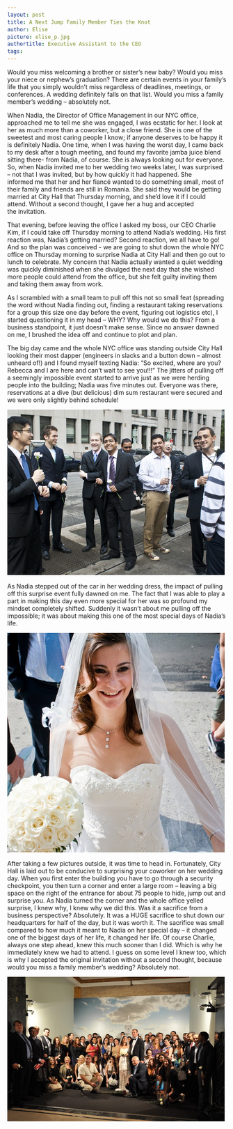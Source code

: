 ```yaml
---
layout: post
title: A Next Jump Family Member Ties the Knot
author: Elise
picture: elise_p.jpg
authortitle: Executive Assistant to the CEO
tags: 
---
```

Would you miss welcoming a brother or sister’s new baby? Would you miss your niece or nephew’s graduation? There are certain events in your family’s life that you simply wouldn’t miss regardless of deadlines, meetings, or conferences. A wedding definitely falls on that list. Would you miss a family member’s wedding – absolutely not.

When Nadia, the Director of Office Management in our NYC office, approached me to tell me she was engaged, I was ecstatic for her. I look at her as much more than a coworker, but a close friend. She is one of the sweetest and most caring people I know; if anyone deserves to be happy it is definitely Nadia. One time, when I was having the worst day, I came back to my desk after a tough meeting, and found my favorite jamba juice blend sitting there- from Nadia, of course. She is always looking out for everyone. So, when Nadia invited me to her wedding two weeks later, I was surprised – not that I was invited, but by how quickly it had happened. She informed me that her and her fiancé wanted to do something small, most of their family and friends are still in Romania. She said they would be getting married at City Hall that Thursday morning, and she’d love it if I could attend. Without a second thought, I gave her a hug and accepted the invitation.

That evening, before leaving the office I asked my boss, our CEO Charlie Kim, if I could take off Thursday morning to attend Nadia’s wedding. His first reaction was, Nadia’s getting married? Second reaction, we all have to go! And so the plan was conceived - we are going to shut down the whole NYC office on Thursday morning to surprise Nadia at City Hall and then go out to lunch to celebrate. My concern that Nadia actually wanted a quiet wedding was quickly diminished when she divulged the next day that she wished more people could attend from the office, but she felt guilty inviting them and taking them away from work.

As I scrambled with a small team to pull off this not so small feat (spreading the word without Nadia finding out, finding a restaurant taking reservations for a group this size one day before the event, figuring out logistics etc), I started questioning it in my head – WHY? Why would we do this? From a business standpoint, it just doesn’t make sense. Since no answer dawned on me, I brushed the idea off and continue to plot and plan.

The big day came and the whole NYC office was standing outside City Hall looking their most dapper (engineers in slacks and a button down – almost unheard of!) and I found myself texting Nadia: “So excited, where are you? Rebecca and I are here and can’t wait to see you!!!” The jitters of pulling off a seemingly impossible event started to arrive just as we were herding people into the building; Nadia was five minutes out. Everyone was there, reservations at a dive (but delicious) dim sum restaurant were secured and we were only slightly behind schedule!

![Looking Good](/images/a-next-jump-family-member-ties-the-knot-1.jpg)

As Nadia stepped out of the car in her wedding dress, the impact of pulling off this surprise event fully dawned on me. The fact that I was able to play a part in making this day even more special for her was so profound my mindset completely shifted. Suddenly it wasn’t about me pulling off the impossible; it was about making this one of the most special days of Nadia’s life.

![The bride](/images/a-next-jump-family-member-ties-the-knot-2.jpg)

After taking a few pictures outside, it was time to head in. Fortunately, City Hall is laid out to be conducive to surprising your coworker on her wedding day. When you first enter the building you have to go through a security checkpoint, you then turn a corner and enter a large room – leaving a big space on the right of the entrance for about 75 people to hide, jump out and surprise you. As Nadia turned the corner and the whole office yelled surprise, I knew why, I knew why we did this. Was it a sacrifice from a business perspective? Absolutely. It was a HUGE sacrifice to shut down our headquarters for half of the day, but it was worth it. The sacrifice was small compared to how much it meant to Nadia on her special day – it changed one of the biggest days of her life, it changed her life. Of course Charlie, always one step ahead, knew this much sooner than I did. Which is why he immediately knew we had to attend. I guess on some level I knew too, which is why I accepted the original invitation without a second thought, because would you miss a family member’s wedding? Absolutely not.


![NxJ NY](/images/a-next-jump-family-member-ties-the-knot-3.jpg)
